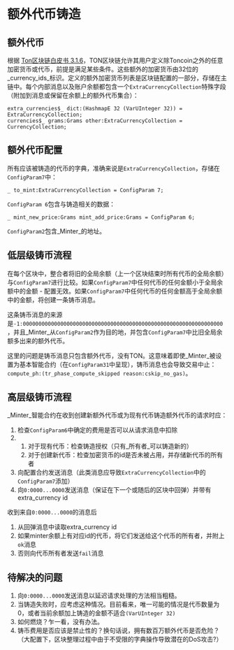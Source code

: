 # 额外代币铸造

## 额外代币
根据 [Ton区块链白皮书 3.1.6](https://ton-blockchain.github.io/docs/tblkch.pdf#page=55)，TON区块链允许其用户定义除Toncoin之外的任意加密货币或代币，前提是满足某些条件。这些额外的加密货币由32位的_currency_ids_标识。定义的额外加密货币列表是区块链配置的一部分，存储在主链中。每个内部消息以及账户余额都包含一个`ExtraCurrencyCollection`特殊字段（附加到消息或保留在余额上的额外代币集合）：
```tlb
extra_currencies$_ dict:(HashmapE 32 (VarUInteger 32)) = ExtraCurrencyCollection;
currencies$_ grams:Grams other:ExtraCurrencyCollection = CurrencyCollection;
```

## 额外代币配置
所有应该被铸造的代币的字典，准确来说是`ExtraCurrencyCollection`，存储在`ConfigParam7`中：
```tlb
_ to_mint:ExtraCurrencyCollection = ConfigParam 7;
```

`ConfigParam 6`包含与铸造相关的数据：

```tlb
_ mint_new_price:Grams mint_add_price:Grams = ConfigParam 6;
```

`ConfigParam2`包含_Minter_的地址。



## 低层级铸币流程
在每个区块中，整合者将旧的全局余额（上一个区块结束时所有代币的全局余额）与`ConfigParam7`进行比较。如果`ConfigParam7`中任何代币的任何金额小于全局余额中的金额 - 配置无效。如果`ConfigParam7`中任何代币的任何金额高于全局余额中的金额，将创建一条铸币消息。

这条铸币消息的来源是`-1:0000000000000000000000000000000000000000000000000000000000000000`，并且_Minter_从`ConfigParam2`作为目的地，并包含`ConfigParam7`中比旧全局余额多出来的额外代币。

这里的问题是铸币消息只包含额外代币，没有TON。这意味着即使_Minter_被设置为基本智能合约（在`ConfigParam31`中呈现），铸币消息也会导致交易中止：`compute_ph:(tr_phase_compute_skipped reason:cskip_no_gas)`。

## 高层级铸币流程
_Minter_智能合约在收到创建新额外代币或为现有代币铸造额外代币的请求时应：
1.  检查`ConfigParam6`中确定的费用是否可以从请求消息中扣除
2. 
   1.  对于现有代币：检查铸造授权（只有_所有者_可以铸造新的）
   2. 对于创建新代币：检查加密货币的id是否未被占用，并存储新代币的所有者
3. 向配置合约发送消息（此类消息应导致`ExtraCurrencyCollection`中的`ConfigParam7`添加）
4. 向`0:0000...0000`发送消息（保证在下一个或随后的区块中回弹）并带有extra_currency id

收到来自`0:0000...0000`的消息后
1. 从回弹消息中读取extra_currency id
2. 如果minter余额上有对应id的代币，将它们发送给这个代币的所有者，并附上`ok`消息
3. 否则向代币所有者发送`fail`消息

## 待解决的问题
1. 向`0:0000...0000`发送消息以延迟请求处理的方法相当粗糙。
2. 当铸造失败时，应考虑这种情况。目前看来，唯一可能的情况是代币数量为0，或者当前余额加上铸造的金额不适合`(VarUInteger 32)`
3. 如何燃烧？乍一看，没有办法。
4. 铸币费用是否应该是禁止性的？换句话说，拥有数百万额外代币是否危险？（大配置下，区块整理过程中由于不受限的字典操作导致潜在的DoS攻击?）
